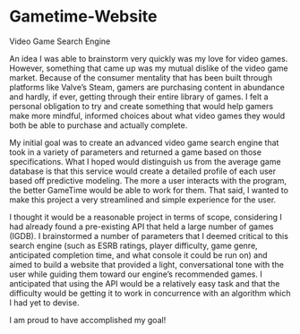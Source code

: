 # Gametime-Website
Video Game Search Engine

An idea I was able to brainstorm very quickly was my love for video games. However, something that came up was my mutual dislike of the video game market. Because of the consumer mentality that has been built through platforms like Valve’s Steam, gamers are purchasing content in abundance and hardly, if ever, getting through their entire library of games. I felt a personal obligation to try and create something that would help gamers make more mindful, informed choices about what video games they would both be able to purchase and actually complete. 

My initial goal was to create an advanced video game search engine that took in a variety of parameters and returned a game based on those specifications. What I hoped would distinguish us from the average game database is that this service would create a detailed profile of each user based off predictive modeling. The more a user interacts with the program, the better GameTime would be able to work for them. That said, I wanted to make this project a very streamlined and simple experience for the user.  

I thought it would be a reasonable project in terms of scope, considering I had already found a pre-existing API that held a large number of games (IGDB). I brainstormed a number of parameters that I deemed critical to this search engine (such as ESRB ratings, player difficulty, game genre, anticipated completion time, and what console it could be run on) and aimed to build a website that provided a light, conversational tone with the user while guiding them toward our engine’s recommended games. I anticipated that using the API would be a relatively easy task and that the difficulty would be getting it to work in concurrence with an algorithm which I had yet to devise. 

I am proud to have accomplished my goal!

